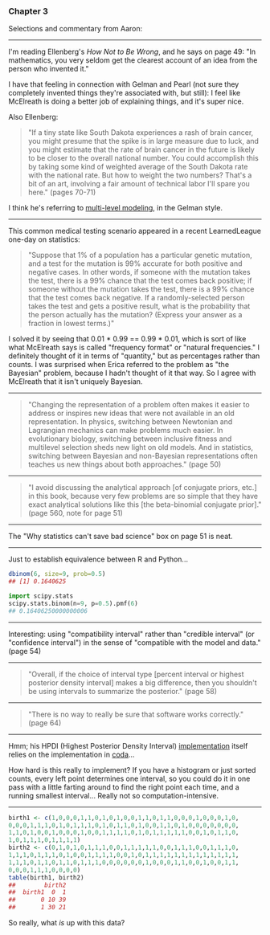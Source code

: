 ### Chapter 3

Selections and commentary from Aaron:


---

I'm reading Ellenberg's _How Not to Be Wrong_, and he says on page 49:
"In mathematics, you very seldom get the clearest account of an idea
from the person who invented it."

I have that feeling in connection with Gelman and Pearl (not sure they
completely invented things they're associated with, but still): I feel
like McElreath is doing a better job of explaining things, and it's
super nice.

Also Ellenberg:

> "If a tiny state like South Dakota experiences a rash of brain
> cancer, you might presume that the spike is in large measure due to
> luck, and you might estimate that the rate of brain cancer in the
> future is likely to be closer to the overall national number. You
> could accomplish this by taking some kind of weighted average of the
> South Dakota rate with the national rate. But how to weight the two
> numbers? That's a bit of an art, involving a fair amount of
> technical labor I'll spare you here." (pages 70-71)

I think he's referring to [multi-level modeling][], in the Gelman
style.

[multi-level modeling]: https://en.wikipedia.org/wiki/Multilevel_model


---

This common medical testing scenario appeared in a recent
LearnedLeague one-day on statistics:

> "Suppose that 1% of a population has a particular genetic mutation,
> and a test for the mutation is 99% accurate for both positive and
> negative cases. In other words, if someone with the mutation takes
> the test, there is a 99% chance that the test comes back positive;
> if someone without the mutation takes the test, there is a 99%
> chance that the test comes back negative. If a randomly-selected
> person takes the test and gets a positive result, what is the
> probability that the person actually has the mutation? (Express your
> answer as a fraction in lowest terms.)"

I solved it by seeing that 0.01 * 0.99 == 0.99 * 0.01, which is sort
of like what McElreath says is called "frequency format" or "natural
frequencies." I definitely thought of it in terms of "quantity," but
as percentages rather than counts. I was surprised when Erica referred
to the problem as "the Bayesian" problem, because I hadn't thought of
it that way. So I agree with McElreath that it isn't uniquely Bayesian.


---

> "Changing the representation of a problem often makes it easier to
> address or inspires new ideas that were not available in an old
> representation. In physics, switching between Newtonian and
> Lagrangian mechanics can make problems much easier. In evolutionary
> biology, switching between inclusive fitness and multilevel
> selection sheds new light on old models. And in statistics,
> switching between Bayesian and non-Bayesian representations often
> teaches us new things about both approaches." (page 50)


---

> "I avoid discussing the analytical approach
> [of conjugate priors, etc.] in this book, because very few problems
> are so simple that they have exact analytical solutions like this
> [the beta-binomial conjugate prior]." (page 560, note for page 51)


---

The "Why statistics can't save bad science" box on page 51 is neat.


---

Just to establish equivalence between R and Python...

```r
dbinom(6, size=9, prob=0.5)
## [1] 0.1640625
```

```python
import scipy.stats
scipy.stats.binom(n=9, p=0.5).pmf(6)
## 0.16406250000000006
```


---

Interesting: using "compatibility interval" rather than "credible
interval" (or "confidence interval") in the sense of "compatible with
the model and data." (page 54)


---

> "Overall, if the choice of interval type
> [percent interval or highest posterior density interval] makes a big difference, then you shouldn't be using intervals to summarize the posterior." (page 58)


---

> "There is no way to really be sure that software works correctly."
> (page 64)


---

Hmm; his HPDI (Highest Posterior Density Interval) [implementation][]
itself relies on the implementation in [coda][]...

[implementation]: https://github.com/rmcelreath/rethinking/blob/3b48ec8dfda4840b9dce096d0cb9406589ef7923/R/utilities.r#L106
[coda]: https://cran.r-project.org/package=coda

How hard is this really to implement? If you have a histogram or just
sorted counts, every left point determines one interval, so you could
do it in one pass with a little farting around to find the right point
each time, and a running smallest interval... Really not so
computation-intensive.


---

```r
birth1 <- c(1,0,0,0,1,1,0,1,0,1,0,0,1,1,0,1,1,0,0,0,1,0,0,0,1,0,
0,0,0,1,1,1,0,1,0,1,1,1,0,1,0,1,1,0,1,0,0,1,1,0,1,0,0,0,0,0,0,0,
1,1,0,1,0,0,1,0,0,0,1,0,0,1,1,1,1,0,1,0,1,1,1,1,1,0,0,1,0,1,1,0,
1,0,1,1,1,0,1,1,1,1)
birth2 <- c(0,1,0,1,0,1,1,1,0,0,1,1,1,1,1,0,0,1,1,1,0,0,1,1,1,0,
1,1,1,0,1,1,1,0,1,0,0,1,1,1,1,0,0,1,0,1,1,1,1,1,1,1,1,1,1,1,1,1,
1,1,1,0,1,1,0,1,1,0,1,1,1,0,0,0,0,0,0,1,0,0,0,1,1,0,0,1,0,0,1,1,
0,0,0,1,1,1,0,0,0,0)
table(birth1, birth2)
##        birth2
##  birth1  0  1
##       0 10 39
##       1 30 21
```

So really, what _is_ up with this data?
